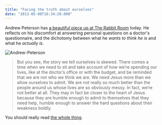 ```yaml
---
title: "Facing the truth about ourselves"
date: "2013-05-08T16:34:20.000"
---
```


Andrew Peterson has [a beautiful piece up at The Rabbit Room](http://www.rabbitroom.com/2013/05/facing-the-truth/) today. He reflects on his discomfort at answering personal questions on a doctor's questionnaire, and the dichotomy between what he _wants to think he is_ and what he _actually is_.

![Andrew-Peterson](http://chrishubbs.com/wordpress/wp-content/uploads/2013/05/Andrew-Peterson-300x300.jpg)

> But you see, the story we tell ourselves is skewed. There comes a time when we need to sit and take account of how we’re spending our lives, like at the doctor’s office or with the budget, and be reminded that we are not who we think we are. We need Jesus more than we allow ourselves to admit. We are not really so much better than the people around us whose lives are so obviously messy. In fact, we’re not better at all. They may in fact be closer to the heart of Jesus because they are humble enough to admit to themselves that they need help, humble enough to answer the hard questions about their weakness boldly.

You should really read [the whole thing](http://www.rabbitroom.com/2013/05/facing-the-truth/).
